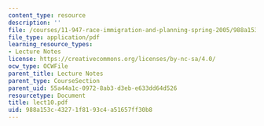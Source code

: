 ```yaml
---
content_type: resource
description: ''
file: /courses/11-947-race-immigration-and-planning-spring-2005/988a153c43271f8193c4a51657ff30b8_lect10.pdf
file_type: application/pdf
learning_resource_types:
- Lecture Notes
license: https://creativecommons.org/licenses/by-nc-sa/4.0/
ocw_type: OCWFile
parent_title: Lecture Notes
parent_type: CourseSection
parent_uid: 55a44a1c-0972-8ab3-d3eb-e633dd64d526
resourcetype: Document
title: lect10.pdf
uid: 988a153c-4327-1f81-93c4-a51657ff30b8
---
```

